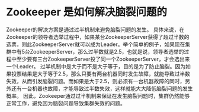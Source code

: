 # Zookeeper 是如何解决脑裂问题的
Zookeeper的解决方案是通过过半机制来避免脑裂问题的发生。
具体来说，在Zookeeper的领导者选举过程中，如果某台ZookeeperServer获得了超过半数的选票，则此ZookeeperServer就可以成为Leader。举个简单的例子，如果现在集群中有5台ZookeeperServer，那么过半数就是2.5，也就是说，领导者选举的过程中至少要有三台ZookeeperServer投了同一个ZookeeperServer，才会选出来一个Leader。
过半机制中是大于而不是大于等于，目的是为了防止脑裂。因为如果投票结果是大于等于2.5，那么只要有两台机器同时发生故障，就能导致过半数失效，从而引发脑裂问题。而如果是大于2.5，则必须有一台机器故障的同时，另外还有一台机器也故障，才能导致过半数失效，这样就能大大降低脑裂问题的发生概率。
因此，Zookeeper通过过半机制来保证在发生脑裂问题时，集群仍然能够正常工作，避免因为脑裂问题导致集群失效的问题。

